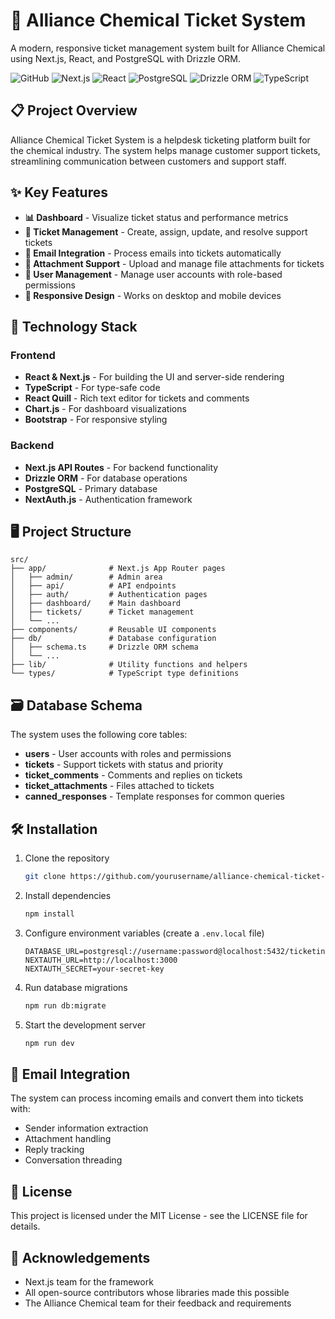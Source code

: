 # 🎫 Alliance Chemical Ticket System

A modern, responsive ticket management system built for Alliance Chemical using Next.js, React, and PostgreSQL with Drizzle ORM.

![GitHub](https://img.shields.io/badge/license-MIT-blue)
![Next.js](https://img.shields.io/badge/Next.js-15.3.1-black)
![React](https://img.shields.io/badge/React-19.0.0-61DAFB)
![PostgreSQL](https://img.shields.io/badge/PostgreSQL-Support-336791)
![Drizzle ORM](https://img.shields.io/badge/Drizzle_ORM-0.43.1-orange)
![TypeScript](https://img.shields.io/badge/TypeScript-5.0-blue)

## 📋 Project Overview

Alliance Chemical Ticket System is a helpdesk ticketing platform built for the chemical industry. The system helps manage customer support tickets, streamlining communication between customers and support staff.

## ✨ Key Features

- **📊 Dashboard** - Visualize ticket status and performance metrics
- **🎫 Ticket Management** - Create, assign, update, and resolve support tickets
- **📧 Email Integration** - Process emails into tickets automatically
- **📁 Attachment Support** - Upload and manage file attachments for tickets
- **👥 User Management** - Manage user accounts with role-based permissions
- **📱 Responsive Design** - Works on desktop and mobile devices

## 🚀 Technology Stack

### Frontend
- **React & Next.js** - For building the UI and server-side rendering
- **TypeScript** - For type-safe code
- **React Quill** - Rich text editor for tickets and comments
- **Chart.js** - For dashboard visualizations
- **Bootstrap** - For responsive styling

### Backend
- **Next.js API Routes** - For backend functionality
- **Drizzle ORM** - For database operations
- **PostgreSQL** - Primary database
- **NextAuth.js** - Authentication framework

## 🖥️ Project Structure

```
src/
├── app/              # Next.js App Router pages
│   ├── admin/        # Admin area
│   ├── api/          # API endpoints
│   ├── auth/         # Authentication pages
│   ├── dashboard/    # Main dashboard
│   ├── tickets/      # Ticket management
│   └── ...
├── components/       # Reusable UI components
├── db/               # Database configuration
│   ├── schema.ts     # Drizzle ORM schema
│   └── ...
├── lib/              # Utility functions and helpers
└── types/            # TypeScript type definitions
```

## 🗃️ Database Schema

The system uses the following core tables:
- **users** - User accounts with roles and permissions
- **tickets** - Support tickets with status and priority
- **ticket_comments** - Comments and replies on tickets
- **ticket_attachments** - Files attached to tickets
- **canned_responses** - Template responses for common queries

## 🛠️ Installation

1. Clone the repository
   ```bash
   git clone https://github.com/yourusername/alliance-chemical-ticket-system-nextjs.git
   ```

2. Install dependencies
   ```bash
   npm install
   ```

3. Configure environment variables (create a `.env.local` file)
   ```
   DATABASE_URL=postgresql://username:password@localhost:5432/ticketing
   NEXTAUTH_URL=http://localhost:3000
   NEXTAUTH_SECRET=your-secret-key
   ```

4. Run database migrations
   ```bash
   npm run db:migrate
   ```

5. Start the development server
   ```bash
   npm run dev
   ```

## 🔧 Email Integration

The system can process incoming emails and convert them into tickets with:
- Sender information extraction
- Attachment handling
- Reply tracking
- Conversation threading

## 📝 License

This project is licensed under the MIT License - see the LICENSE file for details.

## 🙏 Acknowledgements

- Next.js team for the framework
- All open-source contributors whose libraries made this possible
- The Alliance Chemical team for their feedback and requirements
